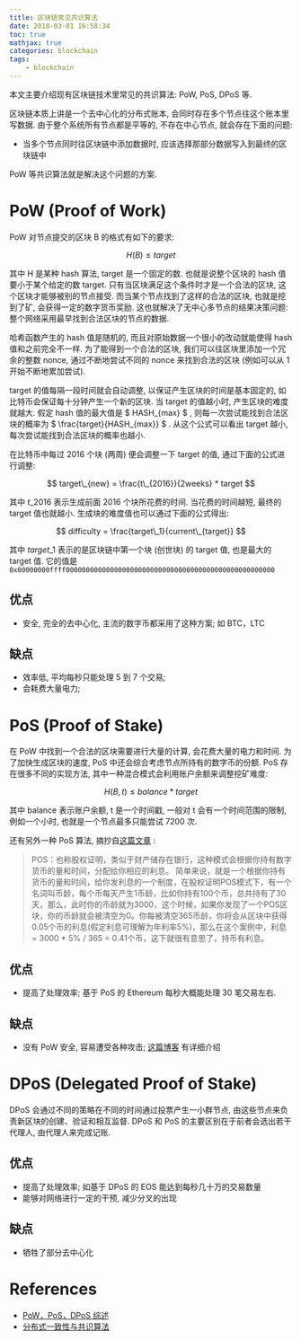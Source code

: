 ```yaml
---
title: 区块链常见共识算法
date: 2018-03-01 16:58:34
toc: true
mathjax: true
categories: blockchain
tags:
    - blockchain
---
```


本文主要介绍现有区块链技术里常见的共识算法: PoW, PoS, DPoS 等.

<!--more-->

区块链本质上讲是一个去中心化的分布式账本, 会同时存在多个节点往这个账本里写数据.
由于整个系统所有节点都是平等的, 不存在中心节点, 就会存在下面的问题:

* 当多个节点同时往区块链中添加数据时, 应该选择那部分数据写入到最终的区块链中

PoW 等共识算法就是解决这个问题的方案.

# PoW (Proof of Work)

PoW 对节点提交的区块 B 的格式有如下的要求:

$$ H(B) \le target $$

其中 H 是某种 hash 算法, target 是一个固定的数. 也就是说整个区块的 hash 值要小于某个给定的数 target.
只有当区块满足这个条件时才是一个合法的区块, 这个区块才能够被别的节点接受. 
而当某个节点找到了这样的合法的区块, 也就是挖到了矿, 会获得一定的数字货币奖励.
这也就解决了无中心多节点的结果决策问题: 整个网络采用最早找到合法区块的节点的数据.

哈希函数产生的 hash 值是随机的, 而且对原始数据一个很小的改动就能使得 hash 值和之前完全不一样.
为了能得到一个合法的区块, 我们可以往区块里添加一个冗余的整数 nonce, 通过不断地尝试不同的 nonce
来找到合法的区块 (例如可以从 1 开始不断地累加尝试).

target 的值每隔一段时间就会自动调整, 以保证产生区块的时间是基本固定的, 如比特币会保证每十分钟产生一个新的区块.
当 target 的值越小时, 产生区块的难度就越大. 假定 hash 值的最大值是 $ HASH\_{max} $ , 则每一次尝试能找到合法区块的概率为
$ \frac{target}{HASH\_{max}} $ . 从这个公式可以看出 target 越小, 每次尝试能找到合法区块的概率也越小.

在比特币中每过 2016 个块 (两周) 便会调整一下 target 的值, 通过下面的公式进行调整:

$$ target\_{new} = \frac{t\_{2016}}{2weeks} * target $$

其中 $t\_2016$ 表示生成前面 2016 个块所花费的时间. 当花费的时间越短, 最终的 target 值也就越小.
生成块的难度值也可以通过下面的公式得出:

$$ difficulty = \frac{target\_1}{current\_{target}} $$

其中 $target\_1$ 表示的是区块链中第一个块 (创世块) 的 target 值, 也是最大的 target 值.
它的值是 `0x00000000ffff0000000000000000000000000000000000000000000000000000`

## 优点

* 安全, 完全的去中心化, 主流的数字币都采用了这种方案; 如 BTC，LTC

## 缺点

* 效率低, 平均每秒只能处理 5 到 7 个交易;
* 会耗费大量电力;

# PoS (Proof of Stake)

在 PoW 中找到一个合法的区块需要进行大量的计算, 会花费大量的电力和时间.
为了加快生成区块的速度, PoS 中还会综合考虑节点所持有的数字币的份额.
PoS 存在很多不同的实现方法, 其中一种混合模式会利用账户余额来调整挖矿难度:

$$ H(B, t) \le balance * target $$

其中 balance 表示账户余额, t 是一个时间戳, 一般对 t 会有一个时间范围的限制, 例如一个小时,
也就是一个节点最多只能尝试 7200 次.

还有另外一种 PoS 算法, 摘抄自[这篇文章](http://blog.csdn.net/lsttoy/article/details/61624287) :

> POS：也称股权证明，类似于财产储存在银行，这种模式会根据你持有数字货币的量和时间，分配给你相应的利息。 
简单来说，就是一个根据你持有货币的量和时间，给你发利息的一个制度，在股权证明POS模式下，有一个名词叫币龄，每个币每天产生1币龄，比如你持有100个币，总共持有了30天，那么，此时你的币龄就为3000，这个时候，如果你发现了一个POS区块，你的币龄就会被清空为0。你每被清空365币龄，你将会从区块中获得0.05个币的利息(假定利息可理解为年利率5%)，那么在这个案例中，利息 = 3000 * 5% / 365 = 0.41个币，这下就很有意思了，持币有利息。

## 优点

* 提高了处理效率; 基于 PoS 的 Ethereum 每秒大概能处理 30 笔交易左右.

## 缺点

* 没有 PoW 安全, 容易遭受各种攻击; [这篇博客](https://daimajia.com/2017/09/14/pow-and-pos) 有详细介绍

# DPoS (Delegated Proof of Stake)

DPoS 会通过不同的策略在不同的时间通过投票产生一小群节点, 由这些节点来负责新区块的创建、验证和相互监督.
DPoS 和 PoS 的主要区别在于前者会选出若干代理人, 由代理人来完成记账.

## 优点

* 提高了处理效率; 如基于 DPoS 的 EOS 能达到每秒几十万的交易数量
* 能够对网络进行一定的干预, 减少分叉的出现

## 缺点

* 牺牲了部分去中心化

# References

* [PoW，PoS，DPoS 综述](https://daimajia.com/2017/09/14/pow-and-pos)
* [分布式一致性与共识算法](https://draveness.me/consensus)
